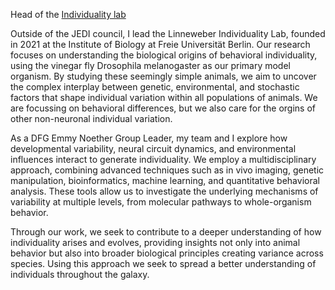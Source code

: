 Head of the <a href = "https://www.linneweberlab.com/" target="_blank">Individuality lab</a> 

<p>Outside of the JEDI council, I lead the Linneweber Individuality Lab, founded in 2021 at the Institute of Biology at Freie Universität Berlin. Our research focuses on understanding the biological origins of behavioral individuality, using the vinegar fly Drosophila melanogaster as our primary model organism. By studying these seemingly simple animals, we aim to uncover the complex interplay between genetic, environmental, and stochastic factors that shape individual variation within all populations of animals. We are focussing on behavioral differences, but we also care for the orgins of other non-neuronal individual variation.
<p>As a DFG Emmy Noether Group Leader, my team and I explore how developmental variability, neural circuit dynamics, and environmental influences interact to generate individuality. We employ a multidisciplinary approach, combining advanced techniques such as in vivo imaging, genetic manipulation, bioinformatics, machine learning, and quantitative behavioral analysis. These tools allow us to investigate the underlying mechanisms of variability at multiple levels, from molecular pathways to whole-organism behavior.
<p>Through our work, we seek to contribute to a deeper understanding of how individuality arises and evolves, providing insights not only into animal behavior but also into broader biological principles creating variance across species. Using this approach we seek to spread a better understanding of individuals throughout the galaxy.
